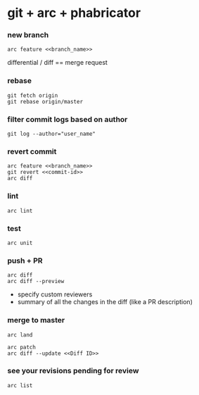 # git + arc + phabricator

### new branch

    arc feature <<branch_name>>

differential / diff == merge request

### rebase

    git fetch origin
    git rebase origin/master

### filter commit logs based on author

    git log --author="user_name"

### revert commit

    arc feature <<branch_name>>
    git revert <<commit-id>>
    arc diff

### lint

    arc lint

### test

    arc unit

### push + PR

    arc diff
    arc diff --preview

- specify custom reviewers
- summary of all the changes in the diff (like a PR description)

### merge to master

    arc land
    
    arc patch
    arc diff --update <<Diff ID>>

### see your revisions pending for review

    arc list
